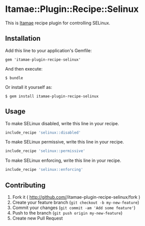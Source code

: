 # Itamae::Plugin::Recipe::Selinux

This is [Itamae](https://github.com/ryotarai/itamae) recipe plugin for controlling SELinux.

## Installation

Add this line to your application's Gemfile:

    gem 'itamae-plugin-recipe-selinux'

And then execute:

    $ bundle

Or install it yourself as:

    $ gem install itamae-plugin-recipe-selinux

## Usage

To make SELinux disabled, write this line in your recipe.

```ruby
include_recipe 'selinux::disabled'
```

To make SELinux permissive, write this line in your recipe.

```ruby
include_recipe 'selinux::permissive'
```

To make SELinux enforcing, write this line in your recipe.

```ruby
include_recipe 'selinux::enforcing'
```


## Contributing

1. Fork it ( http://github.com/<my-github-username>/itamae-plugin-recipe-selinux/fork )
2. Create your feature branch (`git checkout -b my-new-feature`)
3. Commit your changes (`git commit -am 'Add some feature'`)
4. Push to the branch (`git push origin my-new-feature`)
5. Create new Pull Request
